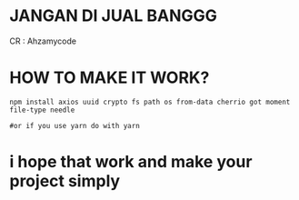 # JANGAN DI JUAL BANGGG
CR : Ahzamycode

# HOW TO MAKE IT WORK?

````
npm install axios uuid crypto fs path os from-data cherrio got moment file-type needle

#or if you use yarn do with yarn

````

# i hope that work and make your project simply

